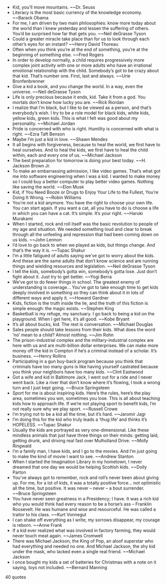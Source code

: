  - Kid, you’ll move mountains. ~~Dr. Seuss
 - Literacy is the most basic currency of the knowledge economy. ~~Barack Obama
 - For me, I am driven by two main philosophies: know more today about the world than I knew yesterday and lessen the suffering of others. You’d be surprised how far that gets you. ~~Neil deGrasse Tyson
 - Could a greater miracle take place than for us to look through each other’s eyes for an instant? ~~Henry David Thoreau
 - Often when you think you’re at the end of something, you’re at the beginning of something else. ~~Fred Rogers
 - In order to develop normally, a child requires progressively more complex joint activity with one or more adults who have an irrational emotional relationship with the child. Somebody’s got to be crazy about that kid. That’s number one. First, last and always. ~~Urie Bronfenbrenner
 - Give a kid a book, and you change the world. In a way, even the universe. ~~Neil deGrasse Tyson
 - Life is only precious because it ends, kid. Take it from a god. You mortals don’t know how lucky you are. ~~Rick Riordan
 - I realize that I’m black, but I like to be viewed as a person, and that’s everybody’s wish. I try to be a role model for black kids, white kids, yellow kids, green kids. This is what I felt was good about my personality. ~~Michael Jordan
 - Pride is concerned with who is right. Humility is concerned with what is right. ~~Ezra Taft Benson
 - Maybe I’m just a kid in love. ~~Shawn Mendes
 - It all begins with forgiveness, because to heal the world, we first have to heal ourselves. And to heal the kids, we first have to heal the child within, each and every one of us. ~~Michael Jackson
 - The best preparation for tomorrow is doing your best today. ~~H. Jackson Brown Jr.
 - To make an embarrassing admission, I like video games. That’s what got me into software engineering when I was a kid. I wanted to make money so I could buy a better computer to play better video games. Nothing like saving the world. ~~Elon Musk
 - Kid, if You Need Booze or Drugs to Enjoy Your Life to the Fullest, You’re Doing It Wrong. ~~Robin Williams
 - You’re not a kid anymore. You have the right to choose your own life. You can start again. If you want a cat, all you have to do is choose a life in which you can have a cat. It’s simple. It’s your right. ~~Haruki Murakami
 - When I started, rock and roll itself was the basic revolution to people of my age and situation. We needed something loud and clear to break through all the unfeeling and repression that had been coming down on us kids. ~~John Lennon
 - I’d love to go back to when we played as kids, but things change. And that’s the way it is. ~~Tupac Shakur
 - I’m a little fatigued of adults saying we’ve got to worry about the kids. And these are the same adults that don’t know science and are running things and wielding resources and legislation. ~~Neil deGrasse Tyson
 - I tell the kids, somebody’s gotta win, somebody’s gotta lose. Just don’t fight about it. Just try to get better. ~~Yogi Berra
 - We’ve got to do fewer things in school. The greatest enemy of understanding is coverage... You’ve got to take enough time to get kids deeply involved in something so they can think about it in lots of different ways and apply it. ~~Howard Gardner
 - Kids, fiction is the truth inside the lie, and the truth of this fiction is simple enough: the magic exists. ~~Stephen King
 - Basketball is my refuge, my sanctuary. I go back to being a kid on the playground. When I get here, it’s all good. ~~Kobe Bryant
 - It’s all about bucks, kid. The rest is conversation. ~~Michael Douglas
 - Sales people should take lessons from their kids. What does the word ‘no’ mean to a child? Almost nothing. ~~Jim Rohn
 - The prison-industrial complex and the military-industrial complex are here with us and are multi-billion dollar enterprises. We can make more money off the kid in Compton if he’s a criminal instead of a scholar. It’s business. ~~Henry Rollins
 - Participating in a gun buy-back program because you think that criminals have too many guns is like having yourself castrated because you think your neighbors have too many kids. ~~Clint Eastwood
 - Got a wife and kid in Baltimore Jack, I went out for a ride and I never went back. Like a river that don’t know where it’s flowing, I took a wrong turn and I just kept going. ~~Bruce Springsteen
 - Sport for me is about inspiring kids. Here’s the rules, here’s the play area, sometimes you win, sometimes you lose. This is all about teaching kids how to approach life. If we’re not playing sport to benefit kids, I’m not really sure why we play sport. ~~Russell Crowe
 - I’m trying not to be a kid all the time, but it’s hard. ~~Jaromir Jagr
 - I’m doing this for the kid who truly leads a ‘thug life’ and thinks it’s HOPELESS. ~~Tupac Shakur
 - Usually the kids are portrayed as very one-dimensional. Like these mindless animals that just have three things on their minds: getting laid, getting drunk, and driving real fast over Mulholland Drive. ~~Molly Ringwald
 - I’m a family man, I have kids, and I go to the movies. And I’m just going to make the kind of movie I want to see. ~~Andrew Stanton
 - When I started the Imagination Library in my hometown, I never dreamed that one day we would be helping Scottish kids. ~~Dolly Parton
 - You’ve always got to remember, rock and roll’s never been about giving up. For me, for a lot of kids, it was a totally positive force... not optimistic all the time, but positive. It was never – never – a bout surrender. ~~Bruce Springsteen
 - You have never seen greatness in a Presidency; I have. It was a rich kid who you would think had every reason to be a horse’s ass – Franklin Roosevelt. He was humane and wise and resourceful. He was called a traitor to his class. ~~Kurt Vonnegut
 - I can shake off everything as I write; my sorrows disappear, my courage is reborn. ~~Anne Frank
 - If a kid ever realized what was involved in factory farming, they would never touch meat again. ~~James Cromwell
 - There was Michael Jackson, the King of Pop, an aloof superstar who had everything and needed no one. And Michael Jackson, the shy kid under the mask, who lacked even a single real friend. ~~Michael Jackson
 - I once bought my kids a set of batteries for Christmas with a note on it saying, toys not included. ~~Bernard Manning

40 quotes